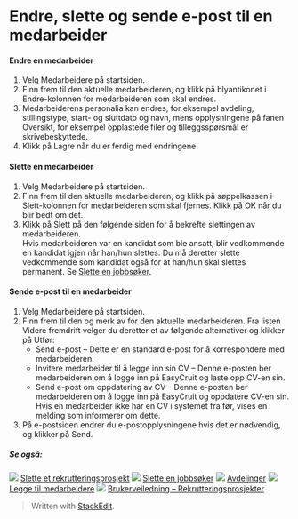 # Endre, slette og sende e-post til en medarbeider

#### Endre en medarbeider

1.  Velg  Medarbeidere  på  startsiden.
2.  Finn frem til den aktuelle medarbeideren, og klikk på blyantikonet i  Endre-kolonnen for medarbeideren som skal endres.
3.  Medarbeiderens  personalia  kan endres, for eksempel avdeling, stillingstype, start- og sluttdato og navn, mens opplysningene på fanen Oversikt, for eksempel opplastede filer og tilleggsspørsmål er skrivebeskyttede.
4.  Klikk på  Lagre  når du er ferdig med endringene.

#### Slette en medarbeider

1.  Velg  Medarbeidere  på  startsiden.
2.  Finn frem til den aktuelle medarbeideren, og klikk på søppelkassen i  Slett-kolonnen for medarbeideren som skal fjernes. Klikk på  OK  når du blir bedt om det.
3.  Klikk på  Slett  på den følgende siden for å bekrefte slettingen av medarbeideren.  
    Hvis  medarbeideren  var en kandidat som ble ansatt, blir vedkommende en  kandidat  igjen når han/hun slettes. Du må deretter slette vedkommende som  kandidat  også for at han/hun skal slettes permanent. Se  [Slette en jobbsøker](deleting_an_applicant.htm).

#### Sende e-post til en medarbeider

1.  Velg  Medarbeidere  på  startsiden.
2.  Finn frem til den og merk av for den aktuelle medarbeideren. Fra listen  Videre fremdrift  velger du deretter et av følgende alternativer og klikker på  Utfør:
    -   Send e-post  – Dette er en standard e-post for å korrespondere med medarbeideren.
    -   Invitere medarbeider til å legge inn sin CV  – Denne e-posten ber medarbeideren om å logge inn på EasyCruit og laste opp CV-en sin.
    -   Send e-post om oppdatering av CV  – Denne e-posten ber medarbeideren om å logge inn på EasyCruit og oppdatere CV-en sin.  
        Hvis en medarbeider ikke har en CV i systemet fra før, vises en melding som informerer om dette.
3.  På e-postsiden endrer du e-postopplysningene hvis det er nødvendig, og klikker på  Send.

##### Se også:

![](../Resources/Images/icon-document-link.png)  [Slette et rekrutteringsprosjekt](deleting_a_vacancy.htm)
![](../Resources/Images/icon-document-link.png)  [Slette en jobbsøker](deleting_an_applicant.htm)
![](../Resources/Images/icon-document-link.png)  [Avdelinger](departments.htm)
![](../Resources/Images/icon-document-link.png)  [Legge til medarbeidere](adding_employees.htm)
![](../Resources/Images/icon-document-link.png)  [Brukerveiledning – Rekrutteringsprosjekter](guide_for_users_vacancies.htm)


> Written with [StackEdit](https://stackedit.io/).
<!--stackedit_data:
eyJoaXN0b3J5IjpbLTEzMzk3Nzg0MTUsMTEzMDU5OTMyOV19
-->